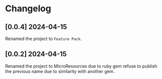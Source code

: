 # Changelog

## [0.0.4] 2024-04-15
Renamed the project to `Feature Pack`.

## [0.0.2] 2024-04-15
Renamed the project to MicroResources due to ruby gem refuse to publish the previous name due to similarity with another gem.